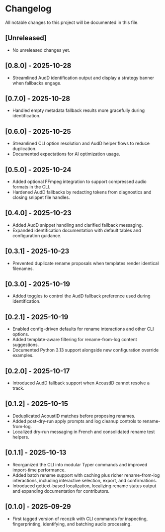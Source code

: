 # Changelog

All notable changes to this project will be documented in this file.

## [Unreleased]

- No unreleased changes yet.

## [0.8.0] - 2025-10-28

- Streamlined AudD identification output and display a strategy banner when fallbacks engage.

## [0.7.0] - 2025-10-28

- Handled empty metadata fallback results more gracefully during identification.

## [0.6.0] - 2025-10-25

- Streamlined CLI option resolution and AudD helper flows to reduce duplication.
- Documented expectations for AI optimization usage.

## [0.5.0] - 2025-10-24

- Added optional FFmpeg integration to support compressed audio formats in the CLI.
- Hardened AudD fallbacks by redacting tokens from diagnostics and closing snippet file handles.

## [0.4.0] - 2025-10-23

- Added AudD snippet handling and clarified fallback messaging.
- Expanded identification documentation with default tables and configuration guidance.

## [0.3.1] - 2025-10-23

- Prevented duplicate rename proposals when templates render identical filenames.

## [0.3.0] - 2025-10-19

- Added toggles to control the AudD fallback preference used during identification.

## [0.2.1] - 2025-10-19

- Enabled config-driven defaults for rename interactions and other CLI options.
- Added template-aware filtering for rename-from-log content suggestions.
- Documented Python 3.13 support alongside new configuration override examples.

## [0.2.0] - 2025-10-17

- Introduced AudD fallback support when AcoustID cannot resolve a track.

## [0.1.2] - 2025-10-15

- Deduplicated AcoustID matches before proposing renames.
- Added post-dry-run apply prompts and log cleanup controls to rename-from-log.
- Localized dry-run messaging in French and consolidated rename test helpers.

## [0.1.1] - 2025-10-13

- Reorganized the CLI into modular Typer commands and improved import-time performance.
- Added batch rename support with caching plus richer rename-from-log interactions, including interactive selection, export, and confirmations.
- Introduced gettext-based localization, localizing rename status output and expanding documentation for contributors.

## [0.1.0] - 2025-09-29

- First tagged version of recozik with CLI commands for inspecting, fingerprinting, identifying, and batching audio processing.
